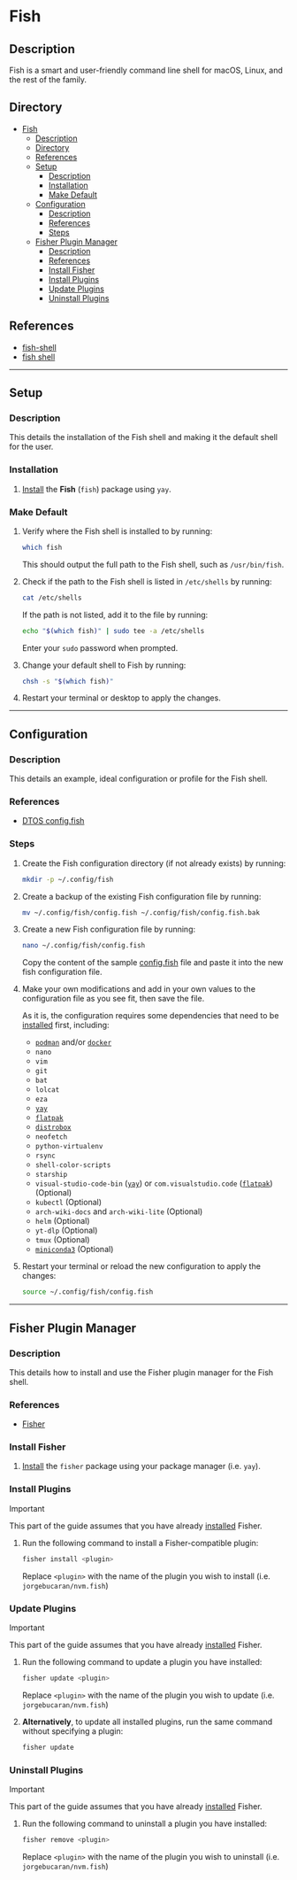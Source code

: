 # Fish

## Description

Fish is a smart and user-friendly command line shell for macOS, Linux, and the rest of the family.

## Directory

- [Fish](#fish)
  - [Description](#description)
  - [Directory](#directory)
  - [References](#references)
  - [Setup](#setup)
    - [Description](#description-1)
    - [Installation](#installation)
    - [Make Default](#make-default)
  - [Configuration](#configuration)
    - [Description](#description-2)
    - [References](#references-1)
    - [Steps](#steps)
  - [Fisher Plugin Manager](#fisher-plugin-manager)
    - [Description](#description-3)
    - [References](#references-2)
    - [Install Fisher](#install-fisher)
    - [Install Plugins](#install-plugins)
    - [Update Plugins](#update-plugins)
    - [Uninstall Plugins](#uninstall-plugins)

## References

- [fish-shell](https://github.com/fish-shell/fish-shell)
- [fish shell](https://fishshell.com)

---

## Setup

### Description

This details the installation of the Fish shell and making it the default shell for the user.

### Installation

1. [Install](yay.md#install) the **Fish** (`fish`) package using `yay`.

### Make Default

1. Verify where the Fish shell is installed to by running:

    ```sh
    which fish
    ```

    This should output the full path to the Fish shell, such as `/usr/bin/fish`.

2. Check if the path to the Fish shell is listed in `/etc/shells` by running:

    ```sh
    cat /etc/shells
    ```

    If the path is not listed, add it to the file by running:

    ```sh
    echo "$(which fish)" | sudo tee -a /etc/shells
    ```

    Enter your `sudo` password when prompted.

3. Change your default shell to Fish by running:

    ```sh
    chsh -s "$(which fish)"
    ```

4. Restart your terminal or desktop to apply the changes.

---

## Configuration

### Description

This details an example, ideal configuration or profile for the Fish shell.

### References

- [DTOS config.fish](https://gitlab.com/dwt1/dotfiles/-/blob/2a687641af1fa4e31e080960e0b6a5f3d21d759d/.config/fish/config.fish)

### Steps

1. Create the Fish configuration directory (if not already exists) by running:

    ```sh
    mkdir -p ~/.config/fish
    ```

2. Create a backup of the existing Fish configuration file by running:

    ```sh
    mv ~/.config/fish/config.fish ~/.config/fish/config.fish.bak
    ```

3. Create a new Fish configuration file by running:

    ```sh
    nano ~/.config/fish/config.fish
    ```

    Copy the content of the sample [config.fish](../attachments/config.fish) file and paste it into the new fish configuration file.

4. Make your own modifications and add in your own values to the configuration file as you see fit, then save the file.

    As it is, the configuration requires some dependencies that need to be [installed](yay.md#install) first, including:

    - [`podman`](podman.md#installation) and/or [`docker`](docker.md#setup)
    - `nano`
    - `vim`
    - `git`
    - `bat`
    - `lolcat`
    - `eza`
    - [`yay`](yay.md#installation)
    - [`flatpak`](flatpak.md#setup)
    - [`distrobox`](distrobox.md#installation)
    - `neofetch`
    - `python-virtualenv`
    - `rsync`
    - `shell-color-scripts`
    - `starship`
    - `visual-studio-code-bin` ([`yay`](yay.md#install)) or `com.visualstudio.code` ([`flatpak`](flatpak.md#install)) (Optional)
    - `kubectl` (Optional)
    - `arch-wiki-docs` and `arch-wiki-lite` (Optional)
    - `helm` (Optional)
    - `yt-dlp` (Optional)
    - `tmux` (Optional)
    - [`miniconda3`](python.md#miniconda-environments) (Optional)

5. Restart your terminal or reload the new configuration to apply the changes:

    ```sh
    source ~/.config/fish/config.fish
    ```

---

## Fisher Plugin Manager

### Description

This details how to install and use the Fisher plugin manager for the Fish shell.

### References

- [Fisher](https://github.com/jorgebucaran/fisher)

### Install Fisher

1. [Install](yay.md#install) the `fisher` package using your package manager (i.e. `yay`).

### Install Plugins

> [!IMPORTANT]  
> This part of the guide assumes that you have already [installed](#installation) Fisher.

1. Run the following command to install a Fisher-compatible plugin:

    ```sh
    fisher install <plugin>
    ```

    Replace `<plugin>` with the name of the plugin you wish to install (i.e. `jorgebucaran/nvm.fish`)

### Update Plugins

> [!IMPORTANT]  
> This part of the guide assumes that you have already [installed](#installation) Fisher.

1. Run the following command to update a plugin you have installed:

    ```sh
    fisher update <plugin>
    ```

    Replace `<plugin>` with the name of the plugin you wish to update (i.e. `jorgebucaran/nvm.fish`)

2. **Alternatively**, to update all installed plugins, run the same command without specifying a plugin:

    ```sh
    fisher update
    ```

### Uninstall Plugins

> [!IMPORTANT]  
> This part of the guide assumes that you have already [installed](#installation) Fisher.

1. Run the following command to uninstall a plugin you have installed:

    ```sh
    fisher remove <plugin>
    ```

    Replace `<plugin>` with the name of the plugin you wish to uninstall (i.e. `jorgebucaran/nvm.fish`)
